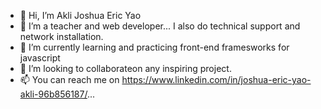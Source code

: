 - 👋 Hi, I’m Akli Joshua Eric Yao
- 👀 I’m a teacher and web developer... I also do technical support and network installation. 
- 🌱 I’m currently learning and practicing front-end framesworks for javascript
- 💞️ I’m looking to collaborateon any inspiring project.
- 📫 You can reach me on https://www.linkedin.com/in/joshua-eric-yao-akli-96b856187/... 

